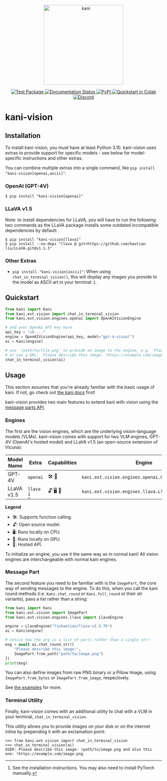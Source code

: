 <p align="center">
  <img width="256" height="256" alt="kani" src="https://kani-vision.readthedocs.io/en/latest/_static/kani-vision-logo.png">
</p>

<p align="center">
  <a href="https://github.com/zhudotexe/kani-vision/actions/workflows/pytest.yml">
    <img alt="Test Package" src="https://github.com/zhudotexe/kani-vision/actions/workflows/pytest.yml/badge.svg">
  </a>
  <a href="https://kani-vision.readthedocs.io/en/latest/?badge=latest">
    <img alt="Documentation Status" src="https://readthedocs.org/projects/kani-vision/badge/?version=latest">
  </a>
  <a href="https://pypi.org/project/kani-vision/">
    <img alt="PyPI" src="https://img.shields.io/pypi/v/kani-vision">
  </a>
  <a href="https://colab.research.google.com/github/zhudotexe/kani-vision/blob/main/examples/colab_quickstart.ipynb">
    <img alt="Quickstart in Colab" src="https://colab.research.google.com/assets/colab-badge.svg">
  </a>
  <a href="https://discord.gg/eTepTNDxYT">
    <img alt="Discord" src="https://img.shields.io/discord/1150902904773935214?color=5865F2&label=discord&logo=discord&logoColor=white">
  </a>
</p>

# kani-vision

## Installation

To install kani-vision, you must have at least Python 3.10. kani-vision uses extras to provide support for specific
models - see below for model-specific instructions and other extras.

You can combine multiple extras into a single command, like `pip install "kani-vision[openai,ascii]"`.

### OpenAI (GPT-4V)

```shell
$ pip install "kani-vision[openai]"
```

### LLaVA v1.5

Note: to install dependencies for LLaVA, you will have to run the following two commands as the LLaVA package installs
some outdated incompatible dependencies by default:

```shell
$ pip install "kani-vision[llava]"
$ pip install --no-deps "llava @ git+https://github.com/haotian-liu/LLaVA.git@v1.1.3"
```

### Other Extras

- `pip install "kani-vision[ascii]"`: When using `chat_in_terminal_vision()`, this will display any images you provide
  to the model as ASCII art in your terminal :).

## Quickstart

```python
from kani import Kani
from kani.ext.vision import chat_in_terminal_vision
from kani.ext.vision.engines.openai import OpenAIVisionEngine

# add your OpenAI API key here
api_key = "sk-..."
engine = OpenAIVisionEngine(api_key, model="gpt-4-visual")
ai = Kani(engine)

# use `!path/to/file.png` to provide an image to the engine, e.g. `Please describe this image: !kani-logo.png`
# or use a URL: `Please describe this image: !https://example.com/image.png`
chat_in_terminal_vision(ai)
```

## Usage

This section assumes that you're already familiar with the basic usage of kani. If not, go check
out [the kani docs](https://kani.readthedocs.io/en/latest/kani.html) first!

kani-vision provides two main features to extend kani with vision using
the [message parts API](https://kani.readthedocs.io/en/latest/advanced.html#message-parts).

### Engines

The first are the vision engines, which are the underlying vision-language models (VLMs). kani-vision comes with support
for two VLM engines, GPT-4V (OpenAI's hosted model) and LLaVA v1.5 (an open-source extension of Vicuna):

| Model Name | Extra            | Capabilities | Engine                                              |
|------------|------------------|--------------|-----------------------------------------------------|
| GPT-4V     | `openai`         | 🛠 📡        | `kani.ext.vision.engines.openai.OpenAIVisionEngine` |
| LLaVA v1.5 | `llava` [^llava] | 🔓 🖥 🚀     | `kani.ext.vision.engines.llava.LlavaEngine`         |

**Legend**

- 🛠: Supports function calling.
- 🔓: Open source model.
- 🖥: Runs locally on CPU.
- 🚀: Runs locally on GPU.
- 📡: Hosted API.

[^llava]: See the installation instructions. You may also need to install PyTorch manually.

To initialize an engine, you use it the same way as in normal kani! All vision engines are interchangeable with normal
kani engines.

### Message Part

The second feature you need to be familiar with is the `ImagePart`, the core way of sending messages to the engine.
To do this, when you call the kani round methods (i.e. `Kani.chat_round` or `Kani.full_round` or their str variants),
pass a *list* rather than a string:

```python
from kani import Kani
from kani.ext.vision import ImagePart
from kani.ext.vision.engines.llava import LlavaEngine

engine = LlavaEngine("liuhaotian/llava-v1.5-7b")
ai = Kani(engine)

# notice how the arg is a list of parts rather than a single str!
msg = await ai.chat_round_str([
    "Please describe this image:",
    ImagePart.from_path("path/to/image.png")
])
print(msg)
```

You can also define images from raw PNG binary or a Pillow Image, using `ImagePart.from_bytes`
or `ImagePart.from_image`, respectively.

See [the examples](https://github.com/zhudotexe/kani-vision/tree/main/examples/llava-local.py) for more.

### Terminal Utility

Finally, kani-vision comes with an additional utility to chat with a VLM in your terminal, `chat_in_terminal_vision`.

This utility allows you to provide images on your disk or on the internet inline by prepending it with an exclamation
point:

```pycon
>>> from kani.ext.vision import chat_in_terminal_vision
>>> chat_in_terminal_vision(ai)
USER: Please describe this image: !path/to/image.png and also this one: !https://example.com/image.png
```
